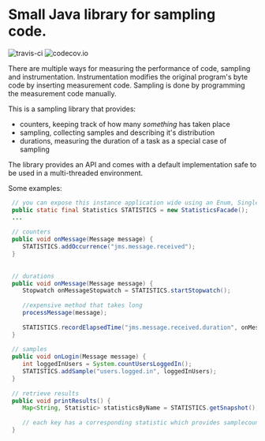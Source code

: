 # Small Java library for sampling code.

![travis-ci](https://travis-ci.org/toefel18/patan.svg?branch=master "build")  ![codecov.io](https://codecov.io/github/toefel18/patan/coverage.svg?branch=master "coverage")

There are multiple ways for measuring the performance of code, sampling and instrumentation. Instrumentation modifies the original program's byte code by inserting measurement code. Sampling is done by programming the measurement code manually. 

This is a sampling library that provides:
  - counters, keeping track of how many *something* has taken place
  - sampling, collecting samples and describing it's distribution
  - durations, measuring the duration of a task as a special case of sampling 

The library provides an API and comes with a default implementation safe to be used in a multi-threaded environment. 
  
Some examples:

```java
 // you can expose this instance application wide using an Enum, Singleton or perhaps as a spring-bean
 public static final Statistics STATISTICS = new StatisticsFacade();
 ...
 
 // counters
 public void onMessage(Message message) {
    STATISTICS.addOccurrence("jms.message.received");
 }
 
 
 // durations
 public void onMessage(Message message) {
    Stopwatch onMessageStopwatch = STATISTICS.startStopwatch();
    
    //expensive method that takes long
    processMessage(message);
    
    STATISTICS.recordElapsedTime("jms.message.received.duration", onMessageStopwatch);    
 }
 
 // samples
 public void onLogin(Message message) {
    int loggedInUsers = System.countUsersLoggedIn();
    STATISTICS.addSample("users.logged.in", loggedInUsers);    
 }
 
 // retrieve results 
 public void printResults() {
    Map<String, Statistic> statisticsByName = STATISTICS.getSnapshot();
    
    // each key has a corresponding statistic which provides samplecount/min/max/avg/variance/standarddeviation
 }
 
```